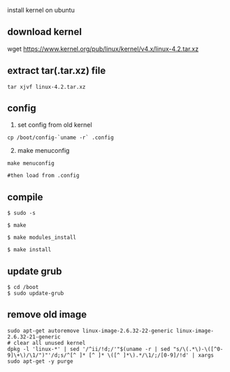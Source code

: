 install kernel on ubuntu

## download kernel

wget https://www.kernel.org/pub/linux/kernel/v4.x/linux-4.2.tar.xz

## extract tar(.tar.xz) file

```shell
tar xjvf linux-4.2.tar.xz
```

## config

1. set config from old kernel

```shell
cp /boot/config-`uname -r` .config
```

2. make menuconfig

```shell
make menuconfig

#then load from .config
```

## compile

```shell
$ sudo -s

$ make

$ make modules_install

$ make install
```

## update grub

```shell
$ cd /boot
$ sudo update-grub
```

## remove old image

```shell
sudo apt-get autoremove linux-image-2.6.32-22-generic linux-image-2.6.32-21-generic
# clear all unused kernel
dpkg -l 'linux-*' | sed '/^ii/!d;/'"$(uname -r | sed "s/\(.*\)-\([^0-9]\+\)/\1/")"'/d;s/^[^ ]* [^ ]* \([^ ]*\).*/\1/;/[0-9]/!d' | xargs sudo apt-get -y purge
```
